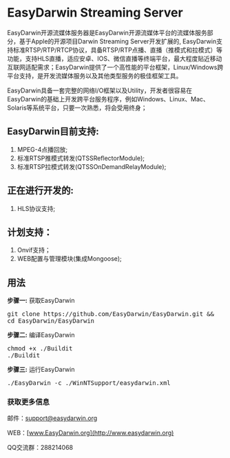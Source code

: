EasyDarwin Streaming Server
===========================

EasyDarwin开源流媒体服务器是EasyDarwin开源流媒体平台的流媒体服务部分，基于Apple的开源项目Darwin Streaming Server开发扩展的, EasyDarwin支持标准RTSP/RTP/RTCP协议，具备RTSP/RTP点播、直播（推模式和拉模式）等功能，支持HLS直播，适应安卓、IOS、微信直播等终端平台，最大程度贴近移动互联网适配需求；EasyDarwin提供了一个高性能的平台框架，Linux/Windows跨平台支持，是开发流媒体服务以及其他类型服务的极佳框架工具。 

EasyDarwin具备一套完整的网络I/O框架以及Utility，开发者很容易在EasyDarwin的基础上开发跨平台服务程序，例如Windows、Linux、Mac、Solaris等系统平台，只要一次熟悉，将会受用终身；

## EasyDarwin目前支持: ##
1. MPEG-4点播回放;
2. 标准RTSP推模式转发(QTSSReflectorModule);
3. 标准RTSP拉模式转发(QTSSOnDemandRelayModule);

## 正在进行开发的: ##
1. HLS协议支持;

## 计划支持： ##
1. Onvif支持；
2. WEB配置与管理模块(集成Mongoose);

## 用法

<strong>步骤一:</strong> 获取EasyDarwin 

<pre>
git clone https://github.com/EasyDarwin/EasyDarwin.git &&
cd EasyDarwin/EasyDarwin
</pre>

<strong>步骤二:</strong> 编译EasyDarwin

<pre>
chmod +x ./Buildit
./Buildit
</pre>

<strong>步骤三:</strong> 运行EasyDarwin 

<pre>
./EasyDarwin -c ./WinNTSupport/easydarwin.xml
</pre>



### 获取更多信息 ###

邮件：[support@easydarwin.org](mailto:support@easydarwin.org) 

WEB：[www.EasyDarwin.org](http://www.easydarwin.org)

QQ交流群：288214068

